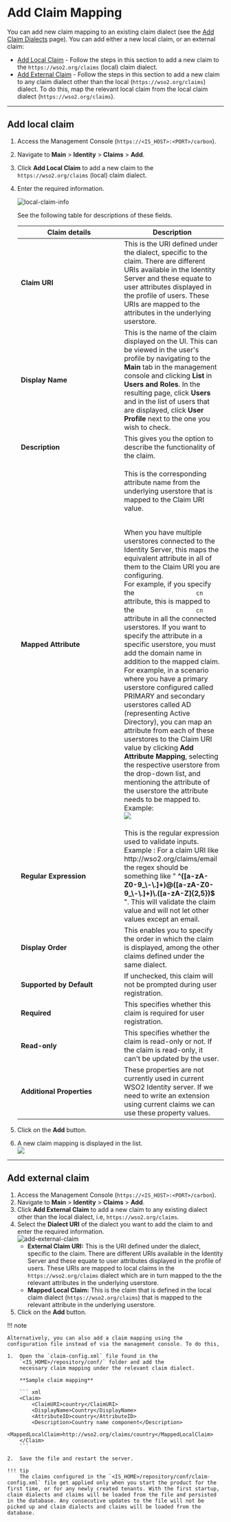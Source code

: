 # Add Claim Mapping

You can add new claim mapping to an existing claim dialect (see the
[Add Claim Dialects]({{base_path}}/guides/dialects/add-claim-dialects) page). You can add either a new local claim, or an external claim:

-   [Add Local Claim](#add-local-claim) - Follow the
    steps in this section to add a new claim to the
    `https://wso2.org/claims` (local) claim dialect.
-   [Add External Claim](#add-external-claim) - Follow
    the steps in this section to add a new claim to any claim dialect
    other than the local (`https://wso2.org/claims`) dialect. To do this,
    map the relevant local claim from the local claim dialect (`https://wso2.org/claims`).

---

## Add local claim

1.  Access the Management Console (`https://<IS_HOST>:<PORT>/carbon`).
2.  Navigate to **Main** > **Identity** > **Claims** > **Add**.
3.  Click **Add Local Claim** to add a new claim to the
    `https://wso2.org/claims` (local) claim dialect.

4.  Enter the required information.  

    ![local-claim-info]({{base_path}}/assets/img/guides/local-claim-info.png) 

    See the following table for descriptions of these fields.

    <table>
    <colgroup>
    <col style="width: 50%" />
    <col style="width: 50%" />
    </colgroup>
    <thead>
    <tr class="header">
    <th>Claim details</th>
    <th>Description</th>
    </tr>
    </thead>
    <tbody>
    <tr class="odd">
    <td><strong>Claim URI</strong></td>
    <td>This is the URI defined under the dialect, specific to the claim. There are different URIs available in the Identity Server and these equate to user attributes displayed in the profile of users. These URIs are mapped to the attributes in the underlying userstore.</td>
    </tr>
    <tr class="even">
    <td><strong>Display Name</strong></td>
    <td>This is the name of the claim displayed on the UI. This can be viewed in the user's profile by navigating to the <strong>Main</strong> tab in the management console and clicking <strong>List</strong> in <strong>Users and Roles</strong>. In the resulting page, click <strong>Users</strong> and in the list of users that are displayed, click <strong>User Profile</strong> next to the one you wish to check.</td>
    </tr>
    <tr class="odd">
    <td><strong>Description</strong></td>
    <td>This gives you the option to describe the functionality of the claim.</td>
    </tr>
    <tr class="even">
    <td><strong>Mapped Attribute</strong></td>
    <td><div class="content-wrapper">
    <p>This is the corresponding attribute name from the underlying userstore that is mapped to the Claim URI value.<br />
    <br />
    </p>
    <p>When you have multiple userstores connected to the Identity Server, this maps the equivalent attribute in all of them to the Claim URI you are configuring.<br />
    For example, if you specify the <code>                 cn                </code> attribute, this is mapped to the <code>                 cn                </code> attribute in all the connected userstores. If you want to specify the attribute in a specific userstore, you must add the domain name in addition to the mapped claim. For example, in a scenario where you have a primary userstore configured called PRIMARY and secondary userstores called AD (representing Active Directory), you can map an attribute from each of these userstores to the Claim URI value by clicking <strong>Add Attribute Mapping</strong>, selecting the respective userstore from the drop-down list, and mentioning the attribute of the userstore the attribute needs to be mapped to.<br />
    Example:<br />
    <img src="{{base_path}}/assets/img/guides/map-attribute.png"/></p>
    </div></td>
    </tr>
    <tr class="odd">
    <td><strong>Regular Expression</strong></td>
    <td>This is the regular expression used to validate inputs. Example : For a claim URI like http://wso2.org/claims/email the regex should be something like " <strong>^([a-zA-Z0-9_\-\.]+)@([a-zA-Z0-9_\-\.]+)\.([a-zA-Z]{2,5})$</strong> ". This will validate the claim value and will not let other values except an email.</td>
    </tr>
    <tr class="even">
    <td><strong>Display Order</strong></td>
    <td>This enables you to specify the order in which the claim is displayed, among the other claims defined under the same dialect.</td>
    </tr>
    <tr class="odd">
    <td><strong>Supported by Default</strong></td>
    <td>If unchecked, this claim will not be prompted during user registration.</td>
    </tr>
    <tr class="even">
    <td><strong>Required</strong></td>
    <td>This specifies whether this claim is required for user registration.</td>
    </tr>
    <tr class="odd">
    <td><strong>Read-only</strong></td>
    <td>This specifies whether the claim is read-only or not. If the claim is read-only, it can't be updated by the user.</td>
    </tr>
    <tr class="even">
    <td><strong>Additional Properties</strong></td>
    <td>These properties are not currently used in current WSO2 Identity server. If we need to write an extension using current claims we can use these property values.</td>
    </tr>
    </tbody>
    </table>

5.  Click on the **Add** button.
6.  A new claim mapping is displayed in the list.  
    ![]({{base_path}}/assets/img/guides/edit-claim-link.png)

----

## Add external claim

1.  Access the Management Console (`https://<IS_HOST>:<PORT>/carbon`).
2.  Navigate to **Main** > **Identity** > **Claims** > **Add**.
3.  Click **Add External Claim** to add a new claim to any existing
    dialect other than the local dialect, i.e, `https://wso2.org/claims`.
4.  Select the **Dialect URI** of the dialect you want to add the claim
    to and enter the required information.  
    ![add-external-claim]({{base_path}}/assets/img/guides/add-external-claim.png) 
    -   **External Claim URI:** This is the URI defined under the
        dialect, specific to the claim. There are different URIs
        available in the Identity Server and these equate to user
        attributes displayed in the profile of users. These URIs are
        mapped to local claims in the `https://wso2.org/claims` dialect
        which are in turn mapped to the the relevant attributes in the
        underlying userstore.
    -   **Mapped Local Claim:** This is the claim that is defined in the
        local claim dialect (`https://wso2.org/claims`) that is mapped
        to the relevant attribute in the underlying userstore.
5.  Click on the **Add** button.

!!! note
    
    Alternatively, you can also add a claim mapping using the
    configuration file instead of via the management console. To do this,
    
    1.  Open the `claim-config.xml` file found in the
        `<IS_HOME>/repository/conf/` folder and add the
        necessary claim mapping under the relevant claim dialect.
    
        **Sample claim mapping**
    
        ``` xml
        <Claim>
            <ClaimURI>country</ClaimURI>
            <DisplayName>Country</DisplayName>
            <AttributeID>country</AttributeID>
            <Description>Country name component</Description>
            <MappedLocalClaim>http://wso2.org/claims/country</MappedLocalClaim>
        </Claim>
        ```
    
    2.  Save the file and restart the server.
    
    !!! tip
        The claims configured in the `<IS_HOME>/repository/conf/claim-config.xml` file get applied only when you start the product for the first time, or for any newly created tenants. With the first startup, claim dialects and claims will be loaded from the file and persisted in the database. Any consecutive updates to the file will not be picked up and claim dialects and claims will be loaded from the database.
            
